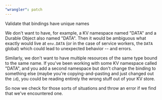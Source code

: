 ```yaml
---
"wrangler": patch
---
```


Validate that bindings have unique names

We don't want to have, for example, a KV namespace named "DATA"
and a Durable Object also named "DATA". Then it would be ambiguous
what exactly would live at `env.DATA` (or in the case of service workers,
the `DATA` global) which could lead to unexpected behavior -- and errors.

Similarly, we don't want to have multiple resources of the same type
bound to the same name. If you've been working with some KV namespace
called "DATA", and you add a second namespace but don't change the binding
to something else (maybe you're copying-and-pasting and just changed out the `id`),
you could be reading entirely the wrong stuff out of your KV store.

So now we check for those sorts of situations and throw an error if
we find that we've encountered one.

